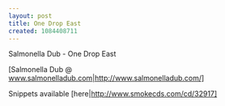 ```yaml
---
layout: post
title: One Drop East
created: 1084408711
---
```

Salmonella Dub - One Drop East<!--break-->

[Salmonella Dub @ www.salmonelladub.com|http://www.salmonelladub.com/]

Snippets available [here|http://www.smokecds.com/cd/32917]
